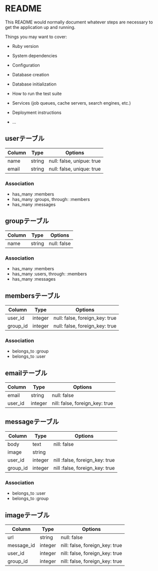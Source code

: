 # README

This README would normally document whatever steps are necessary to get the
application up and running.

Things you may want to cover:

* Ruby version

* System dependencies

* Configuration

* Database creation

* Database initialization

* How to run the test suite

* Services (job queues, cache servers, search engines, etc.)

* Deployment instructions

* ...

## userテーブル

|Column|Type|Options|
|------|----|-------|
|name|string|null: false, unipue: true|
|email|string|null: false, unique: true|

### Association

- has_many :members
- has_many :groups, through: :members
- has_many :messages

## groupテーブル

|Column|Type|Options|
|------|----|-------|
|name|string|null: false|

### Association

- has_many :members
- has_many :users, through: :members
- has_many :messages

## membersテーブル

|Column|Type|Options|
|------|----|-------|
|user_id|integer|null: false, foreign_key: true|
|group_id|integer|null: false, foreign_key: true|

### Association
- belongs_to :group
- belongs_to :user

## emailテーブル

|Column|Type|Options|
|------|----|-------|
|email|string|null: false|
|user_id|integer|nill: false, foreign_key: true|

## messageテーブル

|Column|Type|Options|
|------|----|-------|
|body|text|nill: false|
|image|string||
|user_id|integer|nill :false, foreign_key: true|
|group_id|integer|nill :false, foreign_key: true|

### Association

- belongs_to :user
- belongs_to :group

## imageテーブル

|Column|Type|Options|
|------|----|-------|
|url|string|null: false|
|message_id|integer|nill: false, foreign_key: true|
|user_id|integer|nill: false, foreign_key: true|
|group_id|integer|nill: false, foreign_key: true|
